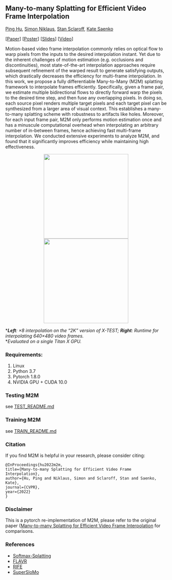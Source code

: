 ## Many-to-many Splatting for Efficient Video Frame Interpolation 

[Ping Hu](http://cs-people.bu.edu/pinghu/), [Simon Niklaus](https://sniklaus.com/), [Stan Sclaroff](http://www.cs.bu.edu/fac/sclaroff/), [Kate Saenko](http://ai.bu.edu/ksaenko.html)


[[Paper](https://openaccess.thecvf.com/content/CVPR2022/papers/Hu_Many-to-Many_Splatting_for_Efficient_Video_Frame_Interpolation_CVPR_2022_paper.pdf)] [[Poster](https://cs-people.bu.edu/pinghu/M2M_files/poster.pdf)] [[Slides](https://cs-people.bu.edu/pinghu/M2M_files/slides.pdf)] [[Video](https://cs-people.bu.edu/pinghu/M2M_files/video.mp4)]


Motion-based video frame interpolation commonly relies on optical flow to warp pixels from the inputs to the desired interpolation instant. Yet due to the inherent challenges of motion estimation (e.g. occlusions and discontinuities), most state-of-the-art interpolation approaches require subsequent refinement of the warped result to generate satisfying outputs, which drastically decreases the efficiency for multi-frame interpolation. In this work, we propose a fully differentiable Many-to-Many (M2M) splatting framework to interpolate frames efficiently. Specifically, given a frame pair, we estimate multiple bidirectional flows to directly forward warp the pixels to the desired time step, and then fuse any overlapping pixels. In doing so, each source pixel renders multiple target pixels and each target pixel can be synthesized from a larger area of visual context. This establishes a many-to-many splatting scheme with robustness to artifacts like holes. Moreover, for each input frame pair, M2M only performs motion estimation once and has a minuscule computational overhead when interpolating an arbitrary number of in-between frames, hence achieving fast multi-frame interpolation. We conducted extensive experiments to analyze M2M, and found that it significantly improves efficiency while maintaining high effectiveness.

<p align="center"> 
    <a><img src="https://cs-people.bu.edu/pinghu/M2M_files/teaser.png" height="264"/></a>        
    <a><img src="https://cs-people.bu.edu/pinghu/M2M_files/speed.png" height="264"/></a>
</p>

****Left**: ×8 interpolation on the “2K” version of X-TEST; **Right**: Runtime for interpolating 640×480 video frames.*
<br>
**Evaluated on a single Titan X GPU.*


### Requirements:
1. Linux
2. Python 3.7
3. Pytorch 1.8.0
4. NVIDIA GPU + CUDA 10.0

### Testing M2M

see [TEST_README.md](./Test/README.md)

### Training M2M

see [TRAIN_README.md](./Train/README.md)

### Citation
If you find M2M is helpful in your research, please consider citing:

    @InProceedings{hu2022m2m,
    title={Many-to-many Splatting for Efficient Video Frame Interpolation},
    author={Hu, Ping and Niklaus, Simon and Sclaroff, Stan and Saenko, Kate},
    journal={CVPR},
    year={2022}
    }

### Disclaimer

This is a pytorch re-implementation of M2M, please refer to the original paper ([Many-to-many Splatting for Efficient Video Frame Interpolation](https://arxiv.org/pdf/2204.03513.pdf](https://openaccess.thecvf.com/content/CVPR2022/papers/Hu_Many-to-Many_Splatting_for_Efficient_Video_Frame_Interpolation_CVPR_2022_paper.pdf)) for comparisons.

### References

- [Softmax-Splatting](https://github.com/sniklaus/softmax-splatting)
- [FLAVR](https://github.com/tarun005/FLAVR)
- [RIFE](https://github.com/hzwer/arXiv2021-RIFE)
- [SuperSloMo](https://github.com/avinashpaliwal/Super-SloMo)


